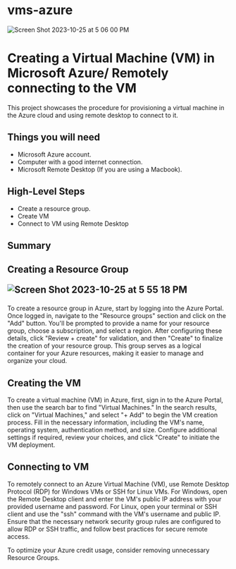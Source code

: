 # vms-azure
<p align="center">
  
![Screen Shot 2023-10-25 at 5 06 00 PM](https://github.com/Courela23/vms-azure/assets/136120929/49928605-b34e-4b09-afe9-0ec252411ef5)
 </p>
<h1>Creating a Virtual Machine (VM) in Microsoft Azure/ Remotely connecting to the VM</h1>
This project showcases the procedure for provisioning a virtual machine in the Azure cloud and using remote desktop to connect to it.<br />

<h2>Things you will need</h2>

- Microsoft Azure account.
- Computer with a good internet connection.
- Microsoft Remote Desktop (If you are using a Macbook).



<h2>High-Level Steps</h2>

- Create a resource group.
- Create VM
- Connect to VM using Remote Desktop

<h2>Summary</h2>
<p>
<h2>Creating a Resource Group
</p>
<p> 
  
![Screen Shot 2023-10-25 at 5 55 18 PM](https://github.com/Courela23/vms-azure/assets/136120929/1d5ca85f-5626-45db-86e3-eb8e8a84e201) </h2>To create a resource group in Azure, start by logging into the Azure Portal. Once logged in, navigate to the "Resource groups" section and click on the "Add" button. You'll be prompted to provide a name for your resource group, choose a subscription, and select a region. After configuring these details, click "Review + create" for validation, and then "Create" to finalize the creation of your resource group. This group serves as a logical container for your Azure resources, making it easier to manage and organize your cloud.</p>

<p>
<h2>Creating the VM </h2>

To create a virtual machine (VM) in Azure, first, sign in to the Azure Portal, then use the search bar to find "Virtual Machines." In the search results, click on "Virtual Machines," and select "+ Add" to begin the VM creation process. Fill in the necessary information, including the VM's name, operating system, authentication method, and size. Configure additional settings if required, review your choices, and click "Create" to initiate the VM deployment.

<p>
<h2>Connecting to VM</h2>

To remotely connect to an Azure Virtual Machine (VM), use Remote Desktop Protocol (RDP) for Windows VMs or SSH for Linux VMs. For Windows, open the Remote Desktop client and enter the VM's public IP address with your provided username and password. For Linux, open your terminal or SSH client and use the "ssh" command with the VM's username and public IP. Ensure that the necessary network security group rules are configured to allow RDP or SSH traffic, and follow best practices for secure remote access.

<p>
To optimize your Azure credit usage, consider removing unnecessary Resource Groups.
</p>
<br />
